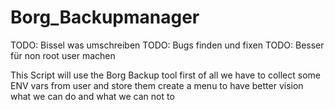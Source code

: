 # Borg_Backupmanager

TODO: Bissel was umschreiben
TODO: Bugs finden und fixen
TODO: Besser für non root user machen

This Script will use the Borg Backup tool
first of all we have to collect some ENV vars from user and store them
create a menu to have better vision what we can do and what we can not to
